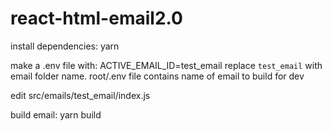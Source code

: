 # react-html-email2.0

install dependencies: yarn

make a .env file with:
ACTIVE_EMAIL_ID=test_email
replace `test_email` with email folder name.
root/.env file  contains name of email to build for dev

edit src/emails/test_email/index.js

build email: yarn build
